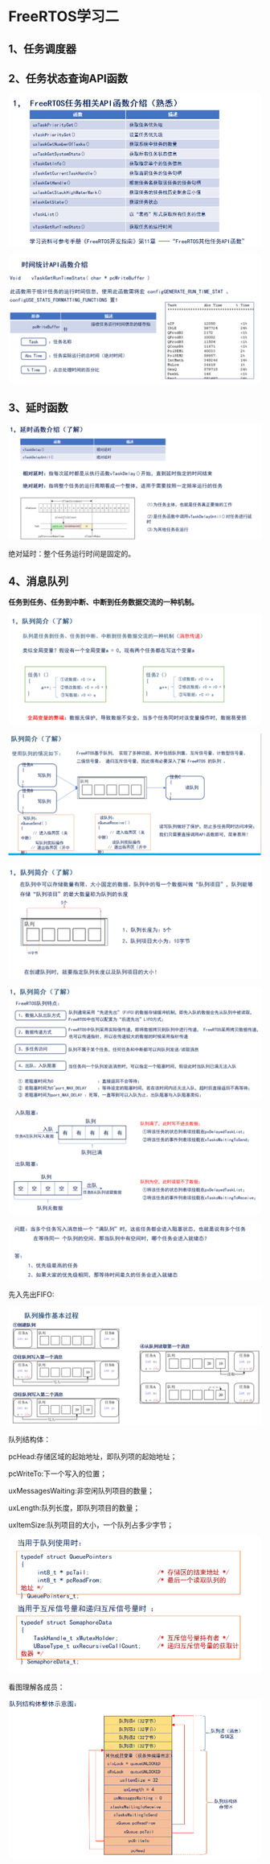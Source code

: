 # FreeRTOS学习二

## 1、任务调度器

## 2、任务状态查询API函数

![6_1](https://raw.githubusercontent.com/yyhlovehh/yyhlovehh.github.io/master/202311302322616.png)

![6_2](https://raw.githubusercontent.com/yyhlovehh/yyhlovehh.github.io/master/202311302324291.png)

## 3、延时函数

![7_1](https://raw.githubusercontent.com/yyhlovehh/yyhlovehh.github.io/master/202311302333620.png)

绝对延时：整个任务运行时间是固定的。

## 4、消息队列

**任务到任务、任务到中断、中断到任务数据交流的一种机制。**

![8_1](https://raw.githubusercontent.com/yyhlovehh/yyhlovehh.github.io/master/202311302339635.png)

![8_2](https://raw.githubusercontent.com/yyhlovehh/yyhlovehh.github.io/master/202311302345226.png)

![8_3](https://raw.githubusercontent.com/yyhlovehh/yyhlovehh.github.io/master/202311302346257.png)

![8_4](https://raw.githubusercontent.com/yyhlovehh/yyhlovehh.github.io/master/202312010001019.png)

![8_5](https://raw.githubusercontent.com/yyhlovehh/yyhlovehh.github.io/master/202312010005927.png)

![8_6](https://raw.githubusercontent.com/yyhlovehh/yyhlovehh.github.io/master/202312010006877.png)

先入先出FIFO:

![8_7](https://raw.githubusercontent.com/yyhlovehh/yyhlovehh.github.io/master/202312010007622.png)

队列结构体：

pcHead:存储区域的起始地址，即队列项的起始地址；

pcWriteTo:下一个写入的位置；

uxMessagesWaiting:非空闲队列项目的数量；

uxLength:队列长度，即队列项目的数量；

uxItemSize:队列项目的大小，一个队列占多少字节；

![8_9](https://raw.githubusercontent.com/yyhlovehh/yyhlovehh.github.io/master/202312010021295.png)

看图理解各成员：

![8_8](https://raw.githubusercontent.com/yyhlovehh/yyhlovehh.github.io/master/202312010023166.png)